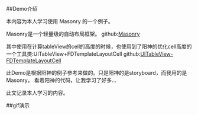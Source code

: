 ##Demo介绍

本内容为本人学习使用 Masonry 的一个例子。

Masonry是一个轻量级的自动布局框架。
github:[Masonry](https://github.com/SnapKit/Masonry)

其中使用在计算tableView的cell的高度的时候，也使用到了阳神的优化cell高度的一个工具类:UITableView+FDTemplateLayoutCell
github:[UITableView-FDTemplateLayoutCell](https://github.com/forkingdog/UITableView-FDTemplateLayoutCell)

此Demo是根据阳神的例子参考来做的。只是阳神的是storyboard，而我用的是 Masonry。
看着阳神的代码，让我学习了好多...

此文记录本人学习的内容。

##gif演示